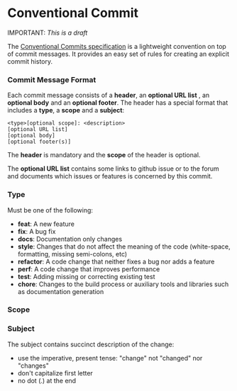 # Conventional Commit

IMPORTANT: *This is a draft*

The [Conventional Commits specification](https://www.conventionalcommits.org/en/v1.0.0/#summary) is a lightweight 
convention on top of commit messages. It provides an easy set of rules for creating an explicit commit history.


### Commit Message Format
Each commit message consists of a **header**, an **optional URL list** , an **optional body** and an **optional 
footer**. 
The header has a 
special format that includes a **type**, a **scope** and a **subject**:

```
<type>[optional scope]: <description>
[optional URL list]
[optional body]
[optional footer(s)]
```

The **header** is mandatory and the **scope** of the header is optional.

The **optional URL list** contains some links to github issue or to the forum and documents which issues
or features is concerned by this commit.


### Type
Must be one of the following:

* **feat**: A new feature
* **fix**: A bug fix
* **docs**: Documentation only changes
* **style**: Changes that do not affect the meaning of the code (white-space, formatting, missing
  semi-colons, etc)
* **refactor**: A code change that neither fixes a bug nor adds a feature
* **perf**: A code change that improves performance
* **test**: Adding missing or correcting existing test
* **chore**: Changes to the build process or auxiliary tools and libraries such as documentation
  generation

### Scope

### Subject
The subject contains succinct description of the change:

* use the imperative, present tense: "change" not "changed" nor "changes"
* don't capitalize first letter
* no dot (.) at the end

